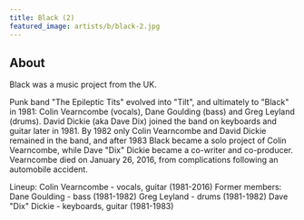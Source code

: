 ```yaml
---
title: Black (2)
featured_image: artists/b/black-2.jpg
---
```

## About

Black was a music project from the UK.

Punk band "The Epileptic Tits" evolved into "Tilt", and ultimately to "Black" in 1981: Colin Vearncombe (vocals), Dane Goulding (bass) and Greg Leyland (drums). David Dickie (aka Dave Dix) joined the band on keyboards and guitar later in 1981. By 1982 only Colin Vearncombe and David Dickie remained in the band, and after 1983 Black became a solo project of Colin Vearncombe, while Dave "Dix" Dickie became a co-writer and co-producer. Vearncombe died on January 26, 2016, from complications following an automobile accident.

Lineup:
Colin Vearncombe - vocals, guitar (1981-2016)
Former members:
Dane Goulding - bass (1981-1982)
Greg Leyland - drums (1981-1982)
Dave "Dix" Dickie - keyboards, guitar (1981-1983)

